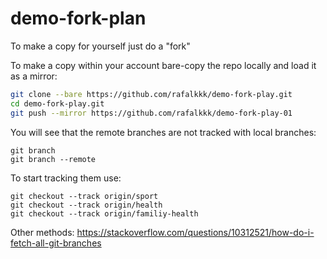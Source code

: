 # demo-fork-plan

To make a copy for yourself just do a "fork"

To make a copy within your account bare-copy the repo locally and load it as a mirror:

```bash
git clone --bare https://github.com/rafalkkk/demo-fork-play.git
cd demo-fork-play.git
git push --mirror https://github.com/rafalkkk/demo-fork-play-01
```

You will see that the remote branches are not tracked with local branches:

```
git branch
git branch --remote
```

To start tracking them use:

```
git checkout --track origin/sport
git checkout --track origin/health
git checkout --track origin/familiy-health
```

Other methods:
https://stackoverflow.com/questions/10312521/how-do-i-fetch-all-git-branches
